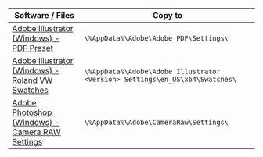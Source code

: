 |Software / Files|Copy to<br>
|---|---|
|[Adobe Illustrator (Windows) - PDF Preset](https://github.com/sergebro/dotfiles/tree/main/adobe-illustrator-pdf-win)|```\%AppData%\Adobe\Adobe PDF\Settings\```
|[Adobe Illustrator (Windows) - Roland VW Swatches](https://github.com/sergebro/dotfiles/tree/main/adobe-illustrator-roland-win)|```\%AppData%\Adobe\Adobe Illustrator <Version> Settings\en_US\x64\Swatches\```
|[Adobe Photoshop (Windows) - Camera RAW Settings](https://github.com/sergebro/dotfiles/tree/main/adobe-photoshop-acr-win)|```\%AppData%\Adobe\CameraRaw\Settings\```